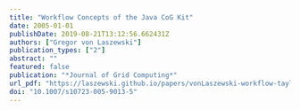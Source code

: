 ```yaml
---
title: "Workflow Concepts of the Java CoG Kit"
date: 2005-01-01
publishDate: 2019-08-21T13:12:56.662431Z
authors: ["Gregor von Laszewski"]
publication_types: ["2"]
abstract: ""
featured: false
publication: "*Journal of Grid Computing*"
url_pdf: "https://laszewski.github.io/papers/vonLaszewski-workflow-taylor-anl.pdf"
doi: "10.1007/s10723-005-9013-5"
---
```


